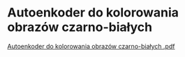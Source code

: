 # Autoenkoder do kolorowania obrazów czarno-białych
[Autoenkoder do kolorowania obrazów czarno-białych .pdf](https://github.com/user-attachments/files/16366706/Autoenkoder.do.kolorowania.obrazow.czarno-bialych.pdf)
